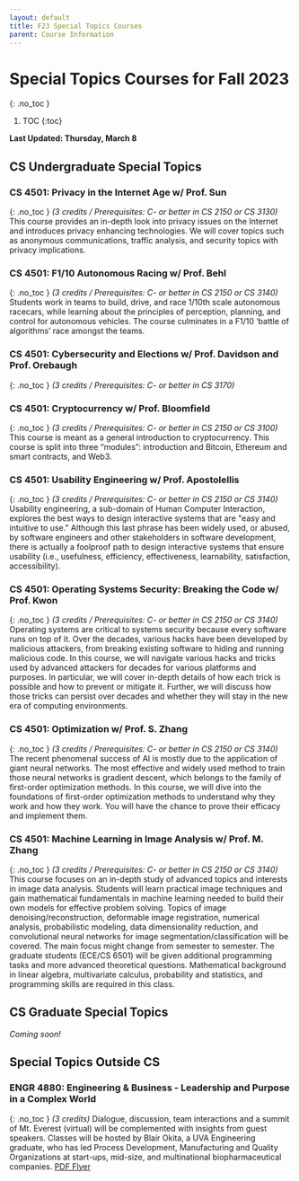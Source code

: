 ```yaml
---
layout: default
title: F23 Special Topics Courses
parent: Course Information
---
```


# Special Topics Courses for Fall 2023
{: .no_toc }

1. TOC
{:toc}


__Last Updated: Thursday, March 8__

## CS Undergraduate Special Topics

### CS 4501: Privacy in the Internet Age w/ Prof. Sun
{: .no_toc }
_(3 credits  / Prerequisites: C- or better in CS 2150 or CS 3130)_     
This course provides an in-depth look into privacy issues on the Internet and introduces privacy enhancing technologies. We will cover topics such as anonymous communications, traffic analysis, and security topics with privacy implications.

### CS 4501: F1/10 Autonomous Racing w/ Prof. Behl
{: .no_toc }
_(3 credits  / Prerequisites: C- or better in CS 2150 or CS 3140)_     
Students work in teams to build, drive, and race 1/10th scale autonomous racecars, while learning about the principles of perception, planning, and control for autonomous vehicles. The course culminates in a F1/10 ‘battle of algorithms’ race amongst the teams.

### CS 4501: Cybersecurity and Elections w/ Prof. Davidson and Prof. Orebaugh
{: .no_toc }
_(3 credits  / Prerequisites: C- or better in CS 3170)_     

### CS 4501: Cryptocurrency w/ Prof. Bloomfield
{: .no_toc }
_(3 credits  / Prerequisites: C- or better in CS 2150 or CS 3100)_     
This course is meant as a general introduction to cryptocurrency. This course is split into three “modules”: introduction and Bitcoin, Ethereum and smart contracts, and Web3.

### CS 4501: Usability Engineering w/ Prof. Apostolellis
{: .no_toc }
_(3 credits  / Prerequisites: C- or better in CS 2150 or CS 3140)_     
Usability engineering, a sub-domain of Human Computer Interaction, explores the best ways to design interactive systems that are "easy and intuitive to use." Although this last phrase has been widely used, or abused, by software engineers and other stakeholders in software development, there is actually a foolproof path to design interactive systems that ensure usability (i.e., usefulness, efficiency, effectiveness, learnability, satisfaction, accessibility).

### CS 4501: Operating Systems Security: Breaking the Code w/ Prof. Kwon
{: .no_toc }
_(3 credits  / Prerequisites: C- or better in CS 2150 or CS 3140)_     
Operating systems are critical to systems security because every software runs on top of it. Over the decades, various hacks have been developed by malicious attackers, from breaking existing software to hiding and running malicious code. In this course, we will navigate various hacks and tricks used by advanced attackers for decades for various platforms and purposes. In particular, we will cover in-depth details of how each trick is possible and how to prevent or mitigate it. Further, we will discuss how those tricks can persist over decades and whether they will stay in the new era of computing environments.

### CS 4501: Optimization w/ Prof. S. Zhang
{: .no_toc }
_(3 credits  / Prerequisites: C- or better in CS 2150 or CS 3140)_     
The recent phenomenal success of AI is mostly due to the application of giant neural networks. The most effective and widely used method to train those neural networks is gradient descent, which belongs to the family of first-order optimization methods. In this course, we will dive into the foundations of first-order optimization methods to understand why they work and how they work. You will have the chance to prove their efficacy and implement them.

### CS 4501: Machine Learning in Image Analysis w/ Prof. M. Zhang
{: .no_toc }
_(3 credits  / Prerequisites: C- or better in CS 2150 or CS 3140)_     
This course focuses on an in-depth study of advanced topics and interests in image data analysis. Students will learn practical image techniques and gain mathematical fundamentals in machine learning needed to build their own models for effective problem solving. Topics of image denoising/reconstruction, deformable image registration, numerical analysis, probabilistic modeling, data dimensionality reduction, and convolutional neural networks for image segmentation/classification will be covered. The main focus might change from semester to semester. The graduate students (ECE/CS 6501) will be given additional programming tasks and more advanced theoretical questions. Mathematical background in linear algebra, multivariate calculus, probability and statistics, and programming skills are required in this class.

## CS Graduate Special Topics

_Coming soon!_

## Special Topics Outside CS

### ENGR 4880: Engineering & Business - Leadership and Purpose in a Complex World
{: .no_toc }
_(3 credits)_
Dialogue, discussion, team interactions and a summit of Mt. Everest (virtual) will be complemented with insights from guest speakers.  Classes will be hosted by Blair Okita, a UVA Engineering graduate, who has led Process Development, Manufacturing and Quality Organizations at start-ups, mid-size, and multinational biopharmaceutical companies. [PDF Flyer](/semester/f23/engr4880-f23.pdf)
